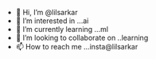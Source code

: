 - 👋 Hi, I’m @lilsarkar
- 👀 I’m interested in ...ai
- 🌱 I’m currently learning ...ml
- 💞️ I’m looking to collaborate on ..learning
- 📫 How to reach me ...insta@lilsarkar

<!---
lilsarkar/lilsarkar is a ✨ special ✨ repository because its `README.md` (this file) appears on your GitHub profile.
You can click the Preview link to take a look at your changes.
--->
